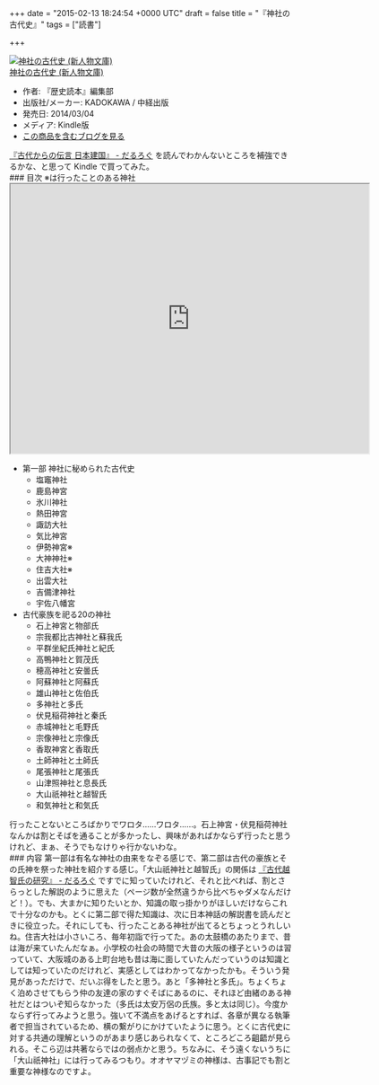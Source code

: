 
+++
date = "2015-02-13 18:24:54 +0000 UTC"
draft = false
title = "『神社の古代史』"
tags = ["読書"]

+++
<div class="hatena-asin-detail"><a href="http://www.amazon.co.jp/exec/obidos/ASIN/B00IPG12SU/bestylesnet-22/"><img src="https://images-fe.ssl-images-amazon.com/images/I/51VQERuctPL._SL160_.jpg" class="hatena-asin-detail-image" alt="神社の古代史 (新人物文庫)" title="神社の古代史 (新人物文庫)"/></a><div class="hatena-asin-detail-info"><a href="http://www.amazon.co.jp/exec/obidos/ASIN/B00IPG12SU/bestylesnet-22/">神社の古代史 (新人物文庫)</a><ul><li><span class="hatena-asin-detail-label">作者:</span> 『歴史読本』編集部</li><li><span class="hatena-asin-detail-label">出版社/メーカー:</span> KADOKAWA / 中経出版</li><li><span class="hatena-asin-detail-label">発売日:</span> 2014/03/04</li><li><span class="hatena-asin-detail-label">メディア:</span> Kindle版</li><li><a href="http://d.hatena.ne.jp/asin/B00IPG12SU/bestylesnet-22" target="_blank">この商品を含むブログを見る</a></li></ul></div><div class="hatena-asin-detail-foot"></div></div><a href="https://blog.daruyanagi.jp/entry/2015/02/09/014539">『古代からの伝言 日本建国』 - だるろぐ</a> を読んでわかんないところを補強できるかな、と思って Kindle で買ってみた。

<div class="section">
    ### 目次
    ※は行ったことのある神社<iframe src="https://mapsengine.google.com/map/u/0/embed?mid=zB9EoqH5f-Io.kMhdf4NaxB0A" width="640" height="480"></iframe><br/>


<ul>
<li>第一部 神社に秘められた古代史
<ul>
<li>塩竈神社</li>
<li>鹿島神宮</li>
<li>氷川神社</li>
<li>熱田神宮</li>
<li>諏訪大社</li>
<li>気比神宮</li>
<li>伊勢神宮※</li>
<li>大神神社※</li>
<li>住吉大社※</li>
<li>出雲大社</li>
<li>吉備津神社</li>
<li>宇佐八幡宮</li>
</ul></li>
<li>古代豪族を祀る20の神社
<ul>
<li>石上神宮と物部氏</li>
<li>宗我都比古神社と蘇我氏</li>
<li>平群坐紀氏神社と紀氏</li>
<li>高鴨神社と賀茂氏</li>
<li>穂高神社と安曇氏</li>
<li>阿蘇神社と阿蘇氏</li>
<li>雄山神社と佐伯氏</li>
<li>多神社と多氏</li>
<li>伏見稲荷神社と秦氏</li>
<li>赤城神社と毛野氏</li>
<li>宗像神社と宗像氏</li>
<li>香取神宮と香取氏</li>
<li>土師神社と土師氏</li>
<li>尾張神社と尾張氏</li>
<li>山津照神社と息長氏</li>
<li>大山祇神社と越智氏</li>
<li>和気神社と和気氏</li>
</ul></li>
</ul>行ったことないところばかりでワロタ……ワロタ……。石上神宮・伏見稲荷神社なんかは割とそばを通ることが多かったし、興味があればかならず行ったと思うけれど、まぁ、そうでもなけりゃ行かないわな。

</div>
<div class="section">
    ### 内容
    第一部は有名な神社の由来をなぞる感じで、第二部は古代の豪族とその氏神を祭った神社を紹介する感じ。「大山祇神社と越智氏」の関係は <a href="https://blog.daruyanagi.jp/entry/2014/10/29/040210">『古代越智氏の研究』 - だるろぐ</a> ですでに知っていたけれど、それと比べれば、割とさらっとした解説のように思えた（ページ数が全然違うから比べちゃダメなんだけど！）。でも、大まかに知りたいとか、知識の取っ掛かりがほしいだけならこれで十分なのかも。とくに第二部で得た知識は、次に日本神話の解説書を読んだときに役立った。それにしても、行ったことある神社が出てるとちょっとうれしいね。住吉大社は小さいころ、毎年初詣で行ってた。あの太鼓橋のあたりまで、昔は海が来ていたんだなぁ。小学校の社会の時間で大昔の大阪の様子というのは習っていて、大阪城のある上町台地も昔は海に面していたんだっていうのは知識としては知っていたのだけれど、実感としてはわかってなかったかも。そういう発見があっただけで、だいぶ得をしたと思う。あと「多神社と多氏」。ちょくちょく泊めさせてもらう仲の友達の家のすぐそばにあるのに、それほど由緒のある神社だとはついぞ知らなかった（多氏は太安万侶の氏族。多と太は同じ）。今度かならず行ってみようと思う。強いて不満点をあげるとすれば、各章が異なる執筆者で担当されているため、横の繋がりにかけていたように思う。とくに古代史に対する共通の理解というのがあまり感じあられなくて、ところどころ齟齬が見られる。そこら辺は共著ならではの弱点かと思う。ちなみに、そう遠くないうちに「大山祇神社」には行ってみるつもり。オオヤマヅミの神様は、古事記でも割と重要な神様なのですよ。

</div>

